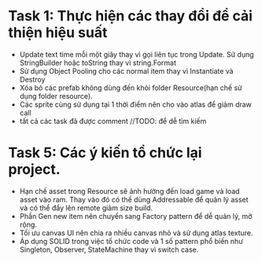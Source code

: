 # Task 1: Thực hiện các thay đổi để cải thiện hiệu suất
- Update text time mỗi một giây thay vì gọi liên tục trong Update. Sử dụng StringBuilder hoặc toString thay vì string.Format
- Sử dụng Object Pooling cho các normal item thay vì Instantiate và Destroy
- Xóa bỏ các prefab không dùng đến khỏi folder Resource(hạn chế sử dụng folder resource).
- Các sprite cùng sử dụng tại 1 thời điểm nên cho vào atlas để giảm draw call
- tất cả các task đã được comment //TODO: để dễ tìm kiếm
# Task 5: Các ý kiến tổ chức lại project.
- Hạn chế asset trong Resource sẽ ảnh hưởng đến load game và load asset vào ram. Thay vào đó có thể dùng Addressable để quản lý asset và có thể đẩy lên remote giảm size build.
- Phần Gen new item nên chuyển sang Factory pattern để dễ quản lý, mở rộng.
- Tối ưu canvas UI nên chia ra nhiều canvas nhỏ và sử dụng atlas texture.
- Áp dụng SOLID trong việc tổ chức code và 1 số pattern phổ biến như Singleton, Observer, StateMachine thay vì switch case.
